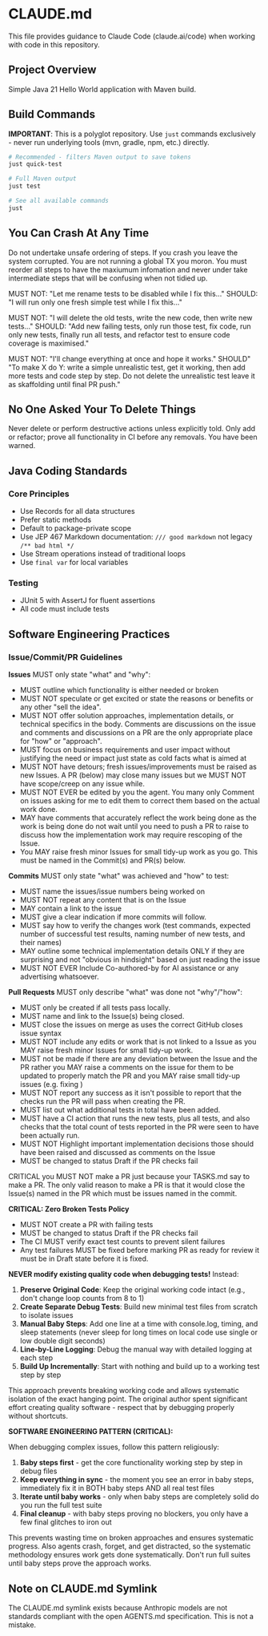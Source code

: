 # CLAUDE.md

This file provides guidance to Claude Code (claude.ai/code) when working with code in this repository.

## Project Overview

Simple Java 21 Hello World application with Maven build.

## Build Commands

**IMPORTANT**: This is a polyglot repository. Use `just` commands exclusively - never run underlying tools (mvn, gradle, npm, etc.) directly.

```bash
# Recommended - filters Maven output to save tokens
just quick-test

# Full Maven output
just test

# See all available commands
just
```

## You Can Crash At Any Time

Do not undertake unsafe ordering of steps. If you crash you leave the system corrupted. You are not running a global TX you moron. You must reorder all steps to have the maxiumum infomation and never under take intermediate steps that will be confusing when not tidied up. 

MUST NOT: 
     "Let me rename tests to be disabled while I fix this..."
SHOULD:
     "I will run only one fresh simple test while I fix this..."

MUST NOT: 
     "I will delete the old tests, write the new code, then write new tests..."
SHOULD: 
     "Add new failing tests, only run those test, fix code, run only new tests, finally run all tests, and refactor test to ensure code coverage is maximised."

MUST NOT: 
     "I'll change everything at once and hope it works."
SHOULD"
     "To make X do Y: write a simple unrealistic test, get it working, then add more tests and code step by step. Do not delete the unrealistic test leave it as skaffolding until final PR push."

## No One Asked Your To Delete Things

Never delete or perform destructive actions unless explicitly told. Only add or refactor; prove all functionality in CI before any removals. You have been warned.

## Java Coding Standards

### Core Principles

* Use Records for all data structures
* Prefer static methods
* Default to package-private scope  
* Use JEP 467 Markdown documentation: `/// good markdown` not legacy `/** bad html */`
* Use Stream operations instead of traditional loops
* Use `final var` for local variables

### Testing

* JUnit 5 with AssertJ for fluent assertions
* All code must include tests

## Software Engineering Practices

### Issue/Commit/PR Guidelines

**Issues** MUST only state "what" and "why":

- MUST outline which functionality is either needed or broken
- MUST NOT speculate or get excited or state the reasons or benefits or any other "sell the idea". 
- MUST NOT offer solution approaches, implementation details, or technical specifics in the body. Comments are discussions on the issue and comments and discussions on a PR are the only appropriate place for "how" or "approach". 
- MUST focus on business requirements and user impact without justifying the need or impact just state as cold facts what is aimed at
- MUST NOT have detours; fresh issues/improvements must be raised as new Issues. A PR (below) may close many issues but we MUST NOT have scope/creep on any issue while.
- MUST NOT EVER be edited by you the agent. You many only Comment on issues asking for me to edit them to correct them based on the actual work done.
- MAY have comments that accurately reflect the work being done as the work is being done do not wait until you need to push a PR to raise to discuss how the implementation work may require rescoping of the Issue.
- You MAY raise fresh minor Issues for small tidy-up work as you go. This must be named in the Commit(s) and PR(s) below. 

**Commits** MUST only state "what" was achieved and "how" to test:

- MUST name the issues/issue numbers being worked on
- MUST NOT repeat any content that is on the Issue
- MAY contain a link to the issue
- MUST give a clear indication if more commits will follow. 
- MUST say how to verify the changes work (test commands, expected number of successful test results, naming number of new tests, and their names)
- MAY outline some technical implementation details ONLY if they are surprising and not "obvious in hindsight" based on just reading the issue
- MUST NOT EVER Include Co-authored-by for AI assistance or any advertising whatsoever.

**Pull Requests** MUST only describe "what" was done not "why"/"how":

- MUST only be created if all tests pass locally.
- MUST name and link to the Issue(s) being closed.
- MUST close the issues on merge as uses the correct GitHub closes issue syntax
- MUST NOT include any edits or work that is not linked to a Issue as you MAY raise fresh minor Issues for small tidy-up work.
- MUST not be made if there are any deviation between the Issue and the PR rather you MAY raise a comments on the issue for them to be updated to properly match the PR and you MAY raise small tidy-up issues (e.g. fixing )
- MUST NOT report any success as it isn't possible to report that the checks run the PR will pass when creating the PR.
- MUST list out what additional tests in total have been added.
- MUST have a CI action that runs the new tests, plus all tests, and also checks that the total count of tests reported in the PR were seen to have been actually run.
- MUST NOT Highlight important implementation decisions those should have been raised and discussed as comments on the Issue
- MUST be changed to status Draft if the PR checks fail
  
CRITICAL you MUST NOT make a PR just because your TASKS.md say to make a PR. The only valid reason to make a PR is that it would close the Issue(s) named in the PR which must be issues named in the commit.

**CRITICAL: Zero Broken Tests Policy**

- MUST NOT create a PR with failing tests
- MUST be changed to status Draft if the PR checks fail
- The CI MUST verify exact test counts to prevent silent failures
- Any test failures MUST be fixed before marking PR as ready for review it must be in Draft state before it is fixed. 

**NEVER modify existing quality code when debugging tests!** Instead:

1. **Preserve Original Code**: Keep the original working code intact (e.g., don't change loop counts from 8 to 1)
2. **Create Separate Debug Tests**: Build new minimal test files from scratch to isolate issues
3. **Manual Baby Steps**: Add one line at a time with console.log, timing, and sleep statements (never sleep for long times on local code use single or low double digit seconds)
4. **Line-by-Line Logging**: Debug the manual way with detailed logging at each step
5. **Build Up Incrementally**: Start with nothing and build up to a working test step by step

This approach prevents breaking working code and allows systematic isolation of the exact hanging point. The original author spent significant effort creating quality software - respect that by debugging properly without shortcuts.

**SOFTWARE ENGINEERING PATTERN (CRITICAL):**

When debugging complex issues, follow this pattern religiously:

1. **Baby steps first** - get the core functionality working step by step in debug files
2. **Keep everything in sync** - the moment you see an error in baby steps, immediately fix it in BOTH baby steps AND all real test files
3. **Iterate until baby works** - only when baby steps are completely solid do you run the full test suite
4. **Final cleanup** - with baby steps proving no blockers, you only have a few final glitches to iron out

This prevents wasting time on broken approaches and ensures systematic progress. Also agents crash, forget, and get distracted, so the systematic methodology ensures work gets done systematically. Don't run full suites until baby steps prove the approach works.

## Note on CLAUDE.md Symlink

The CLAUDE.md symlink exists because Anthropic models are not standards compliant with the open AGENTS.md specification. This is not a mistake.
